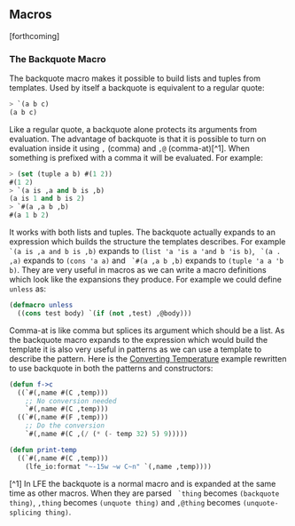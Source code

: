 ## Macros

[forthcoming]

### The Backquote Macro

The backquote macro makes it possible to build lists and tuples from templates. Used by itself a backquote is equivalent to a regular quote:

```lisp
> `(a b c)
(a b c)
```

Like a regular quote, a backquote alone protects its arguments from evaluation. The advantage of backquote is that it is possible to turn on evaluation inside it using ``,`` (comma) and ``,@`` (comma-at)[^1]. When something is prefixed with a comma it will be evaluated. For example:

```lisp
> (set (tuple a b) #(1 2))
#(1 2)
> `(a is ,a and b is ,b)
(a is 1 and b is 2)
> `#(a ,a b ,b)
#(a 1 b 2)
```

It works with both lists and tuples. The backquote actually expands to an expression which builds the structure the templates describes. For example `` `(a is ,a and b is ,b)`` expands to ``(list 'a 'is a 'and b 'is b)``, `` `(a . ,a)`` expands to ``(cons 'a a)`` and `` `#(a ,a b ,b)`` expands to ``(tuple 'a a 'b b)``. They are very useful in macros as we can write a macro definitions which look like the expansions they produce. For example we could define ``unless`` as:

```lisp
(defmacro unless
  ((cons test body) `(if (not ,test) ,@body)))
```

Comma-at is like comma but splices its argument which should be a list. As the backquote macro expands to the expression which would build the template it is also very useful in patterns as we can use a template to describe the pattern. Here is the [Converting Temperature](../sequential/example.md) example rewritten to use backquote in both the patterns and constructors:

```lisp
(defun f->c
  ((`#(,name #(C ,temp)))
    ;; No conversion needed
    `#(,name #(C ,temp)))
  ((`#(,name #(F ,temp)))
    ;; Do the conversion
    `#(,name #(C ,(/ (* (- temp 32) 5) 9)))))

(defun print-temp
  ((`#(,name #(C ,temp)))
    (lfe_io:format "~-15w ~w C~n" `(,name ,temp))))
```

[^1] In LFE the backquote is a normal macro and is expanded at the same time as other macros. When they are parsed `` `thing`` becomes ``(backquote thing)``, ``,thing`` becomes ``(unquote thing)`` and ``,@thing`` becomes ``(unquote-splicing thing)``.
